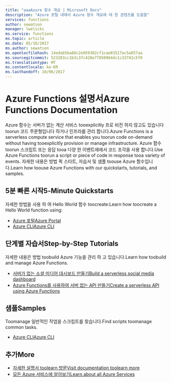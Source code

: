 ```yaml
---
title: "aaaAzure 함수 개요 | Microsoft Docs"
description: "Azure 포털 내에서 Azure 함수 개요에 대 한 콘텐츠를 도움말"
services: functions
author: sewatson
manager: lwelicki
ms.service: functions
ms.topic: article
ms.date: 05/10/2017
ms.author: sewatson
ms.openlocfilehash: 14edab5ba88c2e959302cf1cae03517ac5a057aa
ms.sourcegitcommit: 523283cc1b3c37c428e77850964dc1c33742c5f0
ms.translationtype: MT
ms.contentlocale: ko-KR
ms.lasthandoff: 10/06/2017
---
```

# <a name="azure-functions-documentation"></a><span data-ttu-id="ed819-103">Azure Functions 설명서</span><span class="sxs-lookup"><span data-stu-id="ed819-103">Azure Functions Documentation</span></span>

<span data-ttu-id="ed819-104">Azure 함수는 서버가 없는 계산 서비스 tooexplicitly 프로 비전 하지 않고도 있습니다 toorun 코드 주문형입니다 하거나 인프라를 관리 합니다.</span><span class="sxs-lookup"><span data-stu-id="ed819-104">Azure Functions is a serverless compute service that enables you toorun code on-demand without having tooexplicitly provision or manage infrastructure.</span></span> <span data-ttu-id="ed819-105">Azure 함수 toorun 스크립트 또는 응답 tooa 다양 한 이벤트에에서 코드 조각을 사용 합니다.</span><span class="sxs-lookup"><span data-stu-id="ed819-105">Use Azure Functions toorun a script or piece of code in response tooa variety of events.</span></span> <span data-ttu-id="ed819-106">자세한 내용은 방법 퀵 스타트, 자습서 및 샘플 toouse Azure 함수입니다.</span><span class="sxs-lookup"><span data-stu-id="ed819-106">Learn how toouse Azure Functions with our quickstarts, tutorials, and samples.</span></span>

## <a name="5-minute-quickstarts"></a><span data-ttu-id="ed819-107">5분 빠른 시작</span><span class="sxs-lookup"><span data-stu-id="ed819-107">5-Minute Quickstarts</span></span>

<span data-ttu-id="ed819-108">자세한 방법을 사용 하 여 Hello World 함수 toocreate:</span><span class="sxs-lookup"><span data-stu-id="ed819-108">Learn how toocreate a Hello World function using:</span></span>

- [<span data-ttu-id="ed819-109">Azure 포털</span><span class="sxs-lookup"><span data-stu-id="ed819-109">Azure Portal</span></span>](/azure/azure-functions/functions-create-first-azure-function)
- [<span data-ttu-id="ed819-110">Azure CLI</span><span class="sxs-lookup"><span data-stu-id="ed819-110">Azure CLI</span></span>](/azure/azure-functions/functions-create-first-azure-function-azure-cli)

## <a name="step-by-step-tutorials"></a><span data-ttu-id="ed819-111">단계별 자습서</span><span class="sxs-lookup"><span data-stu-id="ed819-111">Step-by-Step Tutorials</span></span>

<span data-ttu-id="ed819-112">자세한 내용은 방법 toobuild Azure 기능을 관리 하 고 있습니다.</span><span class="sxs-lookup"><span data-stu-id="ed819-112">Learn how toobuild and manage Azure Functions.</span></span>

- [<span data-ttu-id="ed819-113">서버가 없는 소셜 미디어 대시보드 만들기</span><span class="sxs-lookup"><span data-stu-id="ed819-113">Build a serverless social media dashboard</span></span>](/azure/azure-functions/functions-twitter-email)
- [<span data-ttu-id="ed819-114">Azure Functions를 사용하여 서버 없는 API 만들기</span><span class="sxs-lookup"><span data-stu-id="ed819-114">Create a serverless API using Azure Functions</span></span>](/azure/azure-functions/functions-create-serverless-api)

## <a name="samples"></a><span data-ttu-id="ed819-115">샘플</span><span class="sxs-lookup"><span data-stu-id="ed819-115">Samples</span></span>

<span data-ttu-id="ed819-116">Toomanage 일반적인 작업을 스크립트를 찾습니다.</span><span class="sxs-lookup"><span data-stu-id="ed819-116">Find scripts toomanage common tasks.</span></span>

- [<span data-ttu-id="ed819-117">Azure CLI</span><span class="sxs-lookup"><span data-stu-id="ed819-117">Azure CLI</span></span>](/azure/azure-functions/functions-cli-samples)

## <a name="more"></a><span data-ttu-id="ed819-118">추가</span><span class="sxs-lookup"><span data-stu-id="ed819-118">More</span></span>

- [<span data-ttu-id="ed819-119">자세한 설명서 toolearn 방문</span><span class="sxs-lookup"><span data-stu-id="ed819-119">Visit documentation toolearn more</span></span>](/azure/app-functions/index)
- [<span data-ttu-id="ed819-120">모든 Azure 서비스에 알아보기</span><span class="sxs-lookup"><span data-stu-id="ed819-120">Learn about all Azure Services</span></span>](https://aka.ms/j3wr7y)
